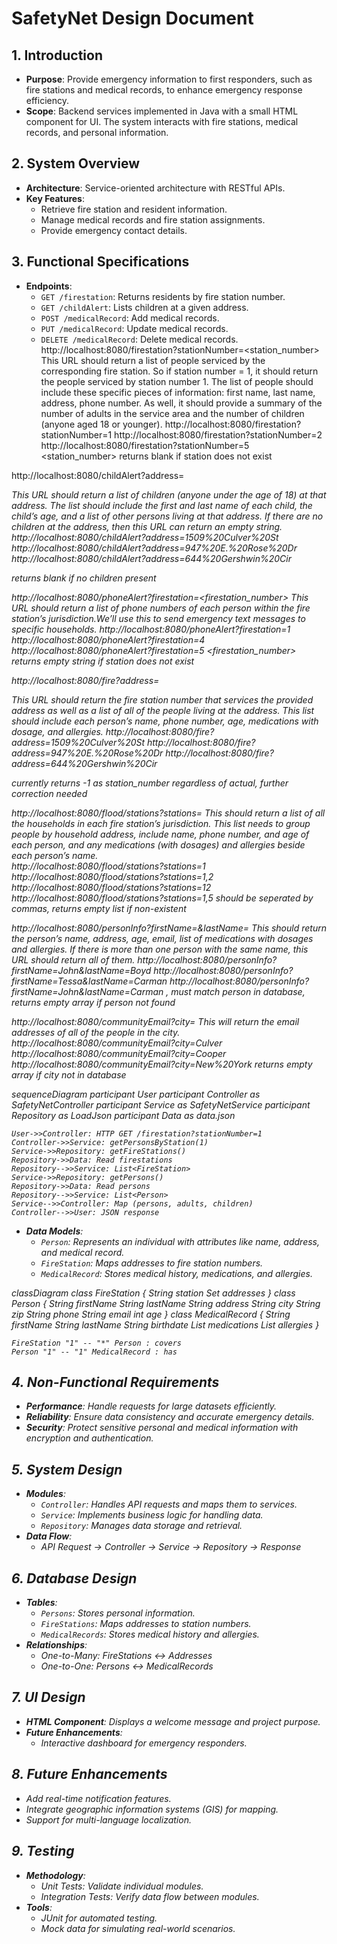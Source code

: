 # SafetyNet Design Document

## 1. Introduction
- **Purpose**: Provide emergency information to first responders, such as fire stations and medical records, to enhance emergency response efficiency.
- **Scope**: Backend services implemented in Java with a small HTML component for UI. The system interacts with fire stations, medical records, and personal information.

## 2. System Overview
- **Architecture**: Service-oriented architecture with RESTful APIs.
- **Key Features**:
  - Retrieve fire station and resident information.
  - Manage medical records and fire station assignments.
  - Provide emergency contact details.

## 3. Functional Specifications
- **Endpoints**:
  - `GET /firestation`: Returns residents by fire station number.
  - `GET /childAlert`: Lists children at a given address.
  - `POST /medicalRecord`: Add medical records.
  - `PUT /medicalRecord`: Update medical records.
  - `DELETE /medicalRecord`: Delete medical records.
http://localhost:8080/firestation?stationNumber=<station_number> 
This URL should return a list of people serviced by the corresponding fire station. So if station number = 1, 
it should return the people serviced by station number 1. The list of people should include these specific 
pieces of information: first name, last name, address, phone number. As well, it should provide a 
summary of the number of adults in the service area and the number of children (anyone aged 18 or 
younger). 
http://localhost:8080/firestation?stationNumber=1
http://localhost:8080/firestation?stationNumber=2
http://localhost:8080/firestation?stationNumber=5
<station_number> returns blank if station does not exist

http://localhost:8080/childAlert?address=<address> 
This URL should return a list of children (anyone under the age of 18) at that address. The list should 
include the first and last name of each child, the child’s age, and a list of other persons living at that 
address. If there are no children at the address, then this URL can return an empty string. 
http://localhost:8080/childAlert?address=1509%20Culver%20St
http://localhost:8080/childAlert?address=947%20E.%20Rose%20Dr
http://localhost:8080/childAlert?address=644%20Gershwin%20Cir
<address> returns blank if no children present

http://localhost:8080/phoneAlert?firestation=<firestation_number> 
This URL should return a list of phone numbers of each person within the fire station’s jurisdiction.We’ll 
use this to send emergency text messages to specific households. 
http://localhost:8080/phoneAlert?firestation=1
http://localhost:8080/phoneAlert?firestation=4 
http://localhost:8080/phoneAlert?firestation=5 
<firestation_number> returns empty string if station does not exist

http://localhost:8080/fire?address=<address> 
This URL should return the fire station number that services the provided address as well as a list of all of 
the people living at the address. This list should include each person’s name, phone number, age, 
medications with dosage, and allergies. 
http://localhost:8080/fire?address=1509%20Culver%20St
http://localhost:8080/fire?address=947%20E.%20Rose%20Dr
http://localhost:8080/fire?address=644%20Gershwin%20Cir
<address> currently returns -1 as station_number regardless of actual, further correction needed

http://localhost:8080/flood/stations?stations=<a list of station_numbers> 
This should return a list of all the households in each fire station’s jurisdiction. This list needs to group 
people by household address, include name, phone number, and age of each person, and  any 
medications (with dosages) and allergies beside each person’s name.  
http://localhost:8080/flood/stations?stations=1
http://localhost:8080/flood/stations?stations=1,2
http://localhost:8080/flood/stations?stations=12
http://localhost:8080/flood/stations?stations=1,5
<a list of station_numbers> should be seperated by commas, returns empty list if non-existent

http://localhost:8080/personInfo?firstName=<firstName>&lastName=<lastName> 
This should return the person’s name, address, age, email, list of medications with dosages and allergies. 
If there is more than one person with the same name, this URL should return all of them. 
http://localhost:8080/personInfo?firstName=John&lastName=Boyd
http://localhost:8080/personInfo?firstName=Tessa&lastName=Carman 
http://localhost:8080/personInfo?firstName=John&lastName=Carman
<firstName>, <lastName> must match person in database, returns empty array if person not found

http://localhost:8080/communityEmail?city=<city> 
This will return the email addresses of all of the people in the city.
http://localhost:8080/communityEmail?city=Culver
http://localhost:8080/communityEmail?city=Cooper
http://localhost:8080/communityEmail?city=New%20York
<city> returns empty array if city not in database

sequenceDiagram
    participant User
    participant Controller as SafetyNetController
    participant Service as SafetyNetService
    participant Repository as LoadJson
    participant Data as data.json

    User->>Controller: HTTP GET /firestation?stationNumber=1
    Controller->>Service: getPersonsByStation(1)
    Service->>Repository: getFireStations()
    Repository->>Data: Read firestations
    Repository-->>Service: List<FireStation>
    Service->>Repository: getPersons()
    Repository->>Data: Read persons
    Repository-->>Service: List<Person>
    Service-->>Controller: Map (persons, adults, children)
    Controller-->>User: JSON response

- **Data Models**:
  - `Person`: Represents an individual with attributes like name, address, and medical record.
  - `FireStation`: Maps addresses to fire station numbers.
  - `MedicalRecord`: Stores medical history, medications, and allergies.


classDiagram
    class FireStation {
        String station
        Set addresses
    }
    class Person {
        String firstName
        String lastName
        String address
        String city
        String zip
        String phone
        String email
        int age
    }
    class MedicalRecord {
        String firstName
        String lastName
        String birthdate
        List medications
        List allergies
    }

    FireStation "1" -- "*" Person : covers
    Person "1" -- "1" MedicalRecord : has


## 4. Non-Functional Requirements
- **Performance**: Handle requests for large datasets efficiently.
- **Reliability**: Ensure data consistency and accurate emergency details.
- **Security**: Protect sensitive personal and medical information with encryption and authentication.

## 5. System Design
- **Modules**:
  - `Controller`: Handles API requests and maps them to services.
  - `Service`: Implements business logic for handling data.
  - `Repository`: Manages data storage and retrieval.
- **Data Flow**:
  - API Request → Controller → Service → Repository → Response

## 6. Database Design
- **Tables**:
  - `Persons`: Stores personal information.
  - `FireStations`: Maps addresses to station numbers.
  - `MedicalRecords`: Stores medical history and allergies.
- **Relationships**:
  - One-to-Many: FireStations ↔ Addresses
  - One-to-One: Persons ↔ MedicalRecords

## 7. UI Design
- **HTML Component**: Displays a welcome message and project purpose.
- **Future Enhancements**:
  - Interactive dashboard for emergency responders.

## 8. Future Enhancements
- Add real-time notification features.
- Integrate geographic information systems (GIS) for mapping.
- Support for multi-language localization.

## 9. Testing
- **Methodology**:
  - Unit Tests: Validate individual modules.
  - Integration Tests: Verify data flow between modules.
- **Tools**:
  - JUnit for automated testing.
  - Mock data for simulating real-world scenarios.